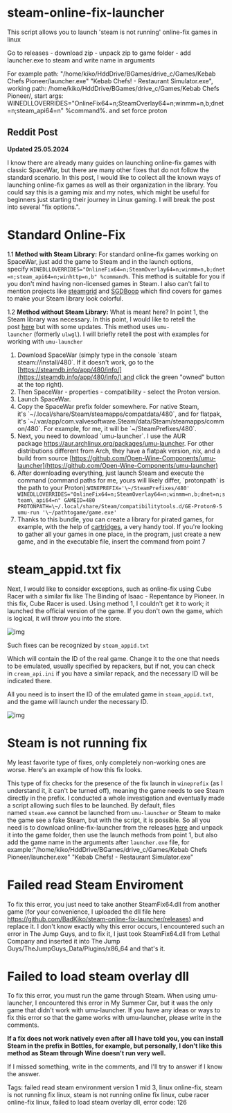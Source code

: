 # steam-online-fix-launcher
This script allows you to launch 'steam is not running' online-fix games in linux

Go to releases - download zip - unpack zip to game folder - add launcher.exe to steam and write name in arguments 

For example path: "/home/kiko/HddDrive/BGames/drive_c/Games/Kebab Chefs Pioneer/launcher.exe"  "Kebab Chefs! - Restaurant Simulator.exe", working path: /home/kiko/HddDrive/BGames/drive_c/Games/Kebab Chefs Pioneer/, start args: WINEDLLOVERRIDES="OnlineFix64=n;SteamOverlay64=n;winmm=n,b;dnet=n;steam_api64=n" %command%. and set force proton

## Reddit Post

**Updated 25.05.2024**

I know there are already many guides on launching online-fix games with classic SpaceWar, but there are many other fixes that do not follow the standard scenario. In this post, I would like to collect all the known ways of launching online-fix games as well as their organization in the library. You could say this is a gaming mix and my notes, which might be useful for beginners just starting their journey in Linux gaming. I will break the post into several "fix options.".

# Standard Online-Fix  

1.1 **Method with Steam Library:** For standard online-fix games working on SpaceWar, just add the game to Steam and in the launch options, specify `WINEDLLOVERRIDES="OnlineFix64=n;SteamOverlay64=n;winmm=n,b;dnet=n;steam_api64=n;winhttp=n,b" %command%`. This method is suitable for you if you don't mind having non-licensed games in Steam. I also can't fail to mention projects like [steamgrid](https://github.com/boppreh/steamgrid) and [SGDBoop](https://github.com/SteamGridDB/SGDBoop) which find covers for games to make your Steam library look colorful.

1.2 **Method without Steam Library:** What is meant here? In point 1, the Steam library was necessary. In this point, I would like to retell the post [here](https://www.reddit.com/r/LinuxCrackSupport/comments/19f4kse/onlinefix_launching_onlinefixme_games_outside/) but with some updates. This method uses `umu-launcher` (formerly `ulwgl`). I will briefly retell the post with examples for working with `umu-launcher`

1. Download SpaceWar (simply type in the console \`steam steam://install/480\`. If it doesn't work, go to the [https://steamdb.info/app/480/info/](https://steamdb.info/app/480/info/) and click the green "owned" button at the top right).
2. Then SpaceWar - properties - compatibility - select the Proton version.
3. Launch SpaceWar.
4. Copy the SpaceWar prefix folder somewhere. For native Steam, it's \`\~/.local/share/Steam/steamapps/compatdata/480\`, and for flatpak, it's \`\~/.var/app/com.valvesoftware.Steam/data/Steam/steamapps/common/480\`. For example, for me, it will be \`\~/SteamPrefixes/480\`.
5. Next, you need to download \`umu-launcher\`. I use the AUR package https://aur.archlinux.org/packages/umu-launcher. For other distributions different from Arch, they have a flatpak version, nix, and a build from source [https://github.com/Open-Wine-Components/umu-launcher](https://github.com/Open-Wine-Components/umu-launcher)
6. After downloading everything, just launch Steam and execute the command (command paths for me, yours will likely differ, \`protonpath\` is the path to your Proton):`WINEPREFIX='\~/SteamPrefixes/480' WINEDLLOVERRIDES="OnlineFix64=n;SteamOverlay64=n;winmm=n,b;dnet=n;steam\_api64=n" GAMEID=480 PROTONPATH=\~/.local/share/Steam/compatibilitytools.d/GE-Proton9-5 umu-run '\~/pathtogame/game.exe'`
7. Thanks to this bundle, you can create a library for pirated games, for example, with the help of [cartridges](https://github.com/kra-mo/cartridges), a very handy tool. If you're looking to gather all your games in one place, in the program, just create a new game, and in the executable file, insert the command from point 7

# steam_appid.txt fix

Next, I would like to consider exceptions, such as online-fix using Cube Racer with a similar fix like The Binding of Isaac - Repentance by Pioneer. In this fix, Cube Racer is used. Using method 1, I couldn't get it to work; it launched the official version of the game. If you don't own the game, which is logical, it will throw you into the store.

![img](eq7yxe7yki1d1 "Without changing steam_appid.txt")

Such fixes can be recognized by `steam_appid.txt`

Which will contain the ID of the real game. Change it to the one that needs to be emulated, usually specified by repackers, but if not, you can check in `cream_api.ini` if you have a similar repack, and the necessary ID will be indicated there.

All you need is to insert the ID of the emulated game in `steam_appid.txt`, and the game will launch under the necessary ID.

![img](4c8eogpali1d1 "With steam_appid.txt changes")

# Steam is not running fix

My least favorite type of fixes, only completely non-working ones are worse. Here's an example of how this fix looks.

This type of fix checks for the presence of the fix launch in `wineprefix` (as I understand it, it can't be turned off), meaning the game needs to see Steam directly in the prefix. I conducted a whole investigation and eventually made a script allowing such files to be launched. By default, files named `steam.exe` cannot be launched from `umu-launcher` or Steam to make the game see a fake Steam, but with the script, it is possible. So all you need is to download online-fix-launcher from the releases [here](https://github.com/BadKiko/steam-online-fix-launcher/releases/tag/0.0.1) and unpack it into the game folder, then use the launch methods from point 1, but also add the game name in the arguments after `launcher.exe` file, for example:"/home/kiko/HddDrive/BGames/drive\_c/Games/Kebab Chefs Pioneer/launcher.exe" "Kebab Chefs! - Restaurant Simulator.exe"

# Failed read Steam Enviroment

To fix this error, you just need to take another SteamFix64.dll from another game (for your convenience, I uploaded the dll file here https://github.com/BadKiko/steam-online-fix-launcher/releases) and replace it. I don't know exactly why this error occurs, I encountered such an error in The Jump Guys, and to fix it, I just took SteamFix64.dll from Lethal Company and inserted it into The Jump Guys/TheJumpGuys\_Data/Plugins/x86\_64 and that's it.

# Failed to load steam overlay dll

To fix this error, you must run the game through Steam. When using umu-launcher, I encountered this error in My Summer Car, but it was the only game that didn't work with umu-launcher. If you have any ideas or ways to fix this error so that the game works with umu-launcher, please write in the comments.

**If a fix does not work natively even after all I have told you, you can install Steam in the prefix in Bottles, for example, but personally, I don't like this method as Steam through Wine doesn't run very well.**

If I missed something, write in the comments, and I'll try to answer if I know the answer.

Tags: failed read steam environment version 1 mid 3, linux online-fix, steam is not running fix linux, steam is not running online fix linux, cube racer online-fix linux, failed to load steam overlay dll, error code: 126

